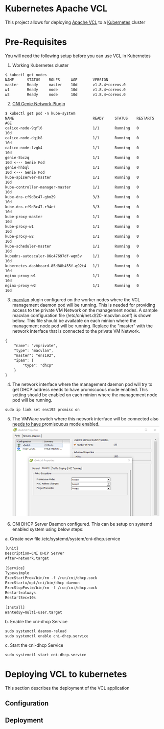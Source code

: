 # Kubernetes Apache VCL

This project allows for deploying [Apache VCL](https://vcl.apache.org/) to a [Kubernetes](https://kubernetes.io) cluster

# Pre-Requisites

You will need the following setup before you can use VCL in Kubernetes

1. Working Kubernetes cluster
```
$ kubectl get nodes
NAME      STATUS    ROLES     AGE       VERSION
master    Ready     master    10d       v1.8.4+coreos.0
w1        Ready     node      10d       v1.8.4+coreos.0
w2        Ready     node      10d       v1.8.4+coreos.0
```
2. [CNI Genie Network Plugin](https://github.com/Huawei-PaaS/CNI-Genie)
```
$ kubectl get pod -n kube-system
NAME                                    READY     STATUS    RESTARTS   AGE
calico-node-9qfl6                       1/1       Running   0          10d
calico-node-dqjb8                       1/1       Running   0          10d
calico-node-lvgk4                       1/1       Running   0          10d
genie-5bczq                             1/1       Running   0          10d <--- Genie Pod
genie-hhbql                             1/1       Running   0          10d <--- Genie Pod
kube-apiserver-master                   1/1       Running   0          10d
kube-controller-manager-master          1/1       Running   0          10d
kube-dns-cf9d8c47-gbn29                 3/3       Running   0          10d
kube-dns-cf9d8c47-r94ct                 3/3       Running   0          10d
kube-proxy-master                       1/1       Running   0          10d
kube-proxy-w1                           1/1       Running   0          10d
kube-proxy-w2                           1/1       Running   0          10d
kube-scheduler-master                   1/1       Running   0          10d
kubedns-autoscaler-86c47697df-wqm5v     1/1       Running   0          10d
kubernetes-dashboard-85d88b455f-q92t4   1/1       Running   0          10d
nginx-proxy-w1                          1/1       Running   0          10d
nginx-proxy-w2                          1/1       Running   0          10d
```
3. [macvlan](https://github.com/containernetworking/plugins/tree/master/plugins/main/macvlan) plugin configured on the worker nodes where the VCL management daemon pod will be running. This is needed for providing access to the private VM Network on the management nodes. A sample macvlan configuration file (/etc/cni/net.d/20-macvlan.conf) is shown below. This file should be available on each minion where the management node pod will be running. Replace the "master" with the network interface that is connected to the private VM Network.
```
{
	"name": "vmprivate",
	"type": "macvlan",
	"master": "ens192",
	"ipam": {
		"type": "dhcp"
	}
}
```
4. The network interface where the management daemon pod will try to get DHCP address needs to have promiscuous mode enabled. This setting should be enabled on each minion where the management node pod will be running.
```
sudo ip link set ens192 promisc on
```

5. The VMWare switch where this network interface will be connected also needs to have promiscuous mode enabled. 
![VMWare Promiscuous Mode](images/vmware-promiscuous-mode.png)

6. CNI DHCP Server Daemon configured. This can be setup on systemd enabled system using below steps:

  a. Create new file /etc/systemd/system/cni-dhcp.service
  ```
  [Unit]
  Description=CNI DHCP Server
  After=network.target

  [Service]
  Type=simple
  ExecStartPre=/bin/rm -f /run/cni/dhcp.sock
  ExecStart=/opt/cni/bin/dhcp daemon
  ExecStopPost=/bin/rm -f /run/cni/dhcp.sock
  Restart=always
  RestartSec=10s

  [Install]
  WantedBy=multi-user.target
  ```

  b. Enable the cni-dhcp Service
  ```
  sudo systemctl daemon-reload
  sudo systemctl enable cni-dhcp.service
  ```

  c. Start the cni-dhcp Service
  ```
  sudo systemctl start cni-dhcp.service
  ```

# Deploying VCL to kubernetes
This section describes the deployment of the VCL application

## Configuration

## Deployment
